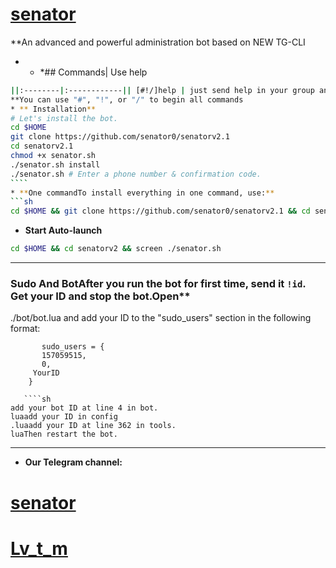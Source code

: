 # [senator](https://telegram.me/Senator_tea)
**An advanced and powerful administration bot based on NEW TG-CLI
* * *## Commands| Use help 
`````sh
||:--------|:------------|| [#!/]help | just send help in your group and get the commands |
**You can use "#", "!", or "/" to begin all commands
* ** Installation**
# Let's install the bot.
cd $HOME
git clone https://github.com/senator0/senatorv2.1
cd senatorv2.1
chmod +x senator.sh
./senator.sh install
./senator.sh # Enter a phone number & confirmation code.
````
* **One commandTo install everything in one command, use:**
```sh
cd $HOME && git clone https://github.com/senator0/senatorv2.1 && cd senatorv2.1 && chmod +x senator.sh && ./senator.sh install && ./senator.sh
`````
* **Start Auto-launch**
`````sh
cd $HOME && cd senatorv2 && screen ./senator.sh
````` 
* * *

### Sudo And BotAfter you run the bot for first time, send it `!id`. Get your ID and stop the bot.Open**
./bot/bot.lua and add your ID to the "sudo_users" section in the following format:
```  
       sudo_users = {
       157059515,
       0,
     YourID 
    } 
    
   ````sh
add your bot ID at line 4 in bot.
luaadd your ID in config
.luaadd your ID at line 362 in tools.
luaThen restart the bot. 
````
* * *
* **Our Telegram channel:**

# [senator](https://telegram.me/Senator_tea) 
# [Lv_t_m](https://telegram.me/Lv_t_m)
